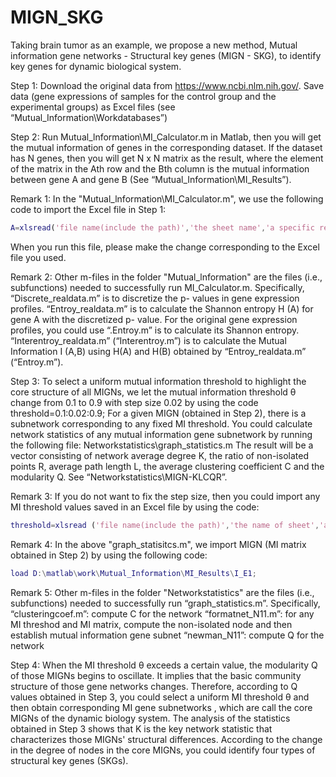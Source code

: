 # MIGN_SKG
Taking brain tumor as an example, we propose a new method, Mutual information gene networks - Structural key genes (MIGN - SKG), to identify key genes for dynamic biological system.

Step 1: Download the original data from https://www.ncbi.nlm.nih.gov/. Save data (gene expressions of samples for the control group and the experimental groups) as Excel files (see “Mutual_Information\Workdatabases”)

Step 2: Run Mutual_lnformation\MI_Calculator.m in Matlab, then you will get the mutual information of genes in the corresponding dataset. If the dataset has N genes, then you will get N x N matrix as the result, where the element of the matrix in the Ath row and the Bth column is the mutual information between gene A and gene B (See “Mutual_Information\MI_Results”).

Remark 1: In the "Mutual_lnformation\MI_Calculator.m", we use the following code to import the Excel file in Step 1:
```matlab  
A=xlsread('file name(include the path)','the sheet name','a specific rectangular region (range) in Excel to save the p-values of all genes');
```
When you run this file, please make the change corresponding to the Excel file you used.

Remark 2: Other m-files in the folder "Mutual_lnformation" are the files (i.e., subfunctions) needed to successfully run MI_Calculator.m. Specifically, “Discrete_realdata.m” is to discretize the p- values in gene expression profiles. “Entroy_realdata.m” is to calculate the Shannon entropy H (A) for gene A with the discretized p- value. For the original gene expression profiles, you could use “.Entroy.m” is to calculate its Shannon entropy. “Interentroy_realdata.m” (“Interentroy.m”) is to calculate the Mutual Information I (A,B) using H(A) and H(B) obtained by “Entroy_realdata.m” (“Entroy.m”).

Step 3: To select a uniform mutual information threshold to highlight the core structure of all MIGNs, we let the mutual information threshold θ change from 0.1 to 0.9 with step size 0.02 by using the code threshold=0.1:0.02:0.9; For a given MIGN (obtained in Step 2), there is a subnetwork corresponding to any fixed MI threshold. You could calculate network statistics of any mutual information gene subnetwork by running the following file: Networkstatistics\graph_statistics.m The result will be a vector consisting of network average degree K, the ratio of non-isolated points R, average path length L, the average clustering coefficient C and the modularity Q. See “Networkstatistics\MIGN-KLCQR”.

Remark 3: If you do not want to fix the step size, then you could import any MI threshold values saved in an Excel file by using the code:
```matlab 
threshold=xlsread ('file name(include the path)','the name of sheet','a specific rectangular region (range) in Excel to save MI thresholds');
```
Remark 4: In the above "graph_statisitcs.m", we import MIGN (MI matrix obtained in Step 2) by using the following code:
```matlab
load D:\matlab\work\Mutual_Information\MI_Results\I_E1;
```
Remark 5: Other m-files in the folder "Networkstatistics" are the files (i.e., subfunctions) needed to successfully run “graph_statistics.m”. Specifically, “clusteringcoef.m”: compute C for the network “formatnet_N11.m”: for any MI threshod and MI matrix, compute the non-isolated node and then establish mutual information gene subnet “newman_N11”: compute Q for the network

Step 4: When the MI threshold θ exceeds a certain value, the modularity Q of those MIGNs begins to oscillate. It implies that the basic community structure of those gene networks changes. Therefore, according to Q values obtained in Step 3, you could select a uniform MI threshold θ and then obtain corresponding MI gene subnetworks , which are call the core MIGNs of the dynamic biology system. The analysis of the statistics obtained in Step 3 shows that K is the key network statistic that characterizes those MIGNs' structural differences. According to the change in the degree of nodes in the core MIGNs, you could identify four types of structural key genes (SKGs).
